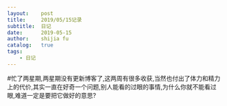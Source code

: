 ```yaml
---
layout:    post
title:     2019/05/15记录
subtitle:  日记
date:      2019-05-15
author:    shijia fu
catalog:   true
tags:
    - 日记
---
```


#忙了两星期,两星期没有更新博客了,这两周有很多收获,当然也付出了体力和精力上的代价,其实一直在好奇一个问题,别人能看的过眼的事情,为什么你就不能看过眼,难道一定是要把它做好的意思?   


